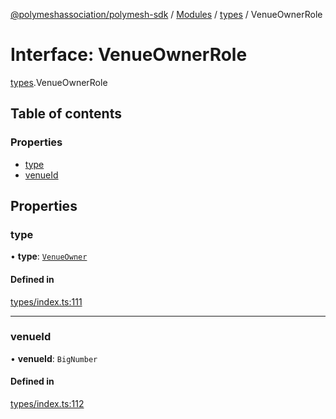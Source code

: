 [@polymeshassociation/polymesh-sdk](../README.md) / [Modules](../modules.md) / [types](../modules/types.md) / VenueOwnerRole

# Interface: VenueOwnerRole

[types](../modules/types.md).VenueOwnerRole

## Table of contents

### Properties

- [type](types.VenueOwnerRole.md#type)
- [venueId](types.VenueOwnerRole.md#venueid)

## Properties

### type

• **type**: [`VenueOwner`](../enums/types.RoleType.md#venueowner)

#### Defined in

[types/index.ts:111](https://github.com/PolymathNetwork/polymesh-sdk/blob/31dfa0dc/src/types/index.ts#L111)

___

### venueId

• **venueId**: `BigNumber`

#### Defined in

[types/index.ts:112](https://github.com/PolymathNetwork/polymesh-sdk/blob/31dfa0dc/src/types/index.ts#L112)
